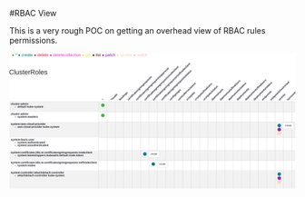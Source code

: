 #RBAC View

This is a very rough POC on getting an overhead view of RBAC rules permissions.

![RBAC View Screenshot](img/screen.png?raw=true)


